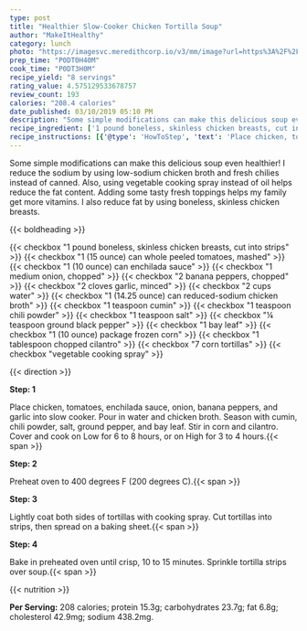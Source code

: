 ```yaml
---
type: post
title: "Healthier Slow-Cooker Chicken Tortilla Soup"
author: "MakeItHealthy"
category: lunch
photo: "https://imagesvc.meredithcorp.io/v3/mm/image?url=https%3A%2F%2Fimages.media-allrecipes.com%2Fuserphotos%2F843180.jpg"
prep_time: "P0DT0H40M"
cook_time: "P0DT3H0M"
recipe_yield: "8 servings"
rating_value: 4.575129533678757
review_count: 193
calories: "208.4 calories"
date_published: 03/10/2019 05:10 PM
description: "Some simple modifications can make this delicious soup even healthier! I reduce the sodium by using low-sodium chicken broth and fresh chilies instead of canned. Also, using vegetable cooking spray instead of oil helps reduce the fat content. Adding some tasty fresh toppings helps my family get more vitamins. I also reduce fat by using boneless, skinless chicken breasts."
recipe_ingredient: ['1 pound boneless, skinless chicken breasts, cut into strips', '1 (15 ounce) can whole peeled tomatoes, mashed', '1 (10 ounce) can enchilada sauce', '1 medium onion, chopped', '2 banana peppers, chopped', '2 cloves garlic, minced', '2 cups water', '1 (14.25 ounce) can reduced-sodium chicken broth', '1 teaspoon cumin', '1 teaspoon chili powder', '1 teaspoon salt', '¼ teaspoon ground black pepper', '1 bay leaf', '1 (10 ounce) package frozen corn', '1 tablespoon chopped cilantro', '7 corn tortillas', 'vegetable cooking spray']
recipe_instructions: [{'@type': 'HowToStep', 'text': 'Place chicken, tomatoes, enchilada sauce, onion, banana peppers, and garlic into slow cooker. Pour in water and chicken broth. Season with cumin, chili powder, salt, ground pepper, and bay leaf. Stir in corn and cilantro. Cover and cook on Low for 6 to 8 hours, or on High for 3 to 4 hours.\n'}, {'@type': 'HowToStep', 'text': 'Preheat oven to 400 degrees F (200 degrees C).\n'}, {'@type': 'HowToStep', 'text': 'Lightly coat both sides of tortillas with cooking spray. Cut tortillas into strips, then spread on a baking sheet.\n'}, {'@type': 'HowToStep', 'text': 'Bake in preheated oven until crisp, 10 to 15 minutes. Sprinkle tortilla strips over soup.\n'}]
---
```


Some simple modifications can make this delicious soup even healthier! I reduce the sodium by using low-sodium chicken broth and fresh chilies instead of canned. Also, using vegetable cooking spray instead of oil helps reduce the fat content. Adding some tasty fresh toppings helps my family get more vitamins. I also reduce fat by using boneless, skinless chicken breasts. 

{{< boldheading >}}

{{< checkbox "1 pound boneless, skinless chicken breasts, cut into strips" >}}
{{< checkbox "1 (15 ounce) can whole peeled tomatoes, mashed" >}}
{{< checkbox "1 (10 ounce) can enchilada sauce" >}}
{{< checkbox "1 medium onion, chopped" >}}
{{< checkbox "2  banana peppers, chopped" >}}
{{< checkbox "2 cloves garlic, minced" >}}
{{< checkbox "2 cups water" >}}
{{< checkbox "1 (14.25 ounce) can reduced-sodium chicken broth" >}}
{{< checkbox "1 teaspoon cumin" >}}
{{< checkbox "1 teaspoon chili powder" >}}
{{< checkbox "1 teaspoon salt" >}}
{{< checkbox "¼ teaspoon ground black pepper" >}}
{{< checkbox "1  bay leaf" >}}
{{< checkbox "1 (10 ounce) package frozen corn" >}}
{{< checkbox "1 tablespoon chopped cilantro" >}}
{{< checkbox "7  corn tortillas" >}}
{{< checkbox "vegetable cooking spray" >}}


{{< direction >}}

**Step: 1**

Place chicken, tomatoes, enchilada sauce, onion, banana peppers, and garlic into slow cooker. Pour in water and chicken broth. Season with cumin, chili powder, salt, ground pepper, and bay leaf. Stir in corn and cilantro. Cover and cook on Low for 6 to 8 hours, or on High for 3 to 4 hours.{{< span >}}

**Step: 2**

Preheat oven to 400 degrees F (200 degrees C).{{< span >}}

**Step: 3**

Lightly coat both sides of tortillas with cooking spray. Cut tortillas into strips, then spread on a baking sheet.{{< span >}}

**Step: 4**

Bake in preheated oven until crisp, 10 to 15 minutes. Sprinkle tortilla strips over soup.{{< span >}}

{{< nutrition >}}

**Per Serving:** 208 calories; protein 15.3g; carbohydrates 23.7g; fat 6.8g; cholesterol 42.9mg; sodium 438.2mg.